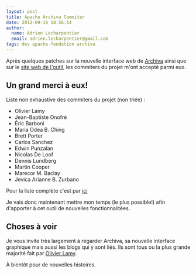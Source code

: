 ```yaml
---
layout: post
title: Apache Archiva Commiter
date: 2012-09-16 18:56:14
author:
  name: Adrien Lecharpentier
  email: adrien.lecharpentier@gmail.com
tags: dev apache-fondation archiva
---
```

Après quelques patches sur la nouvelle interface web de [Archiva][1] ainsi que sur le [site web de l'outil][2], les commiters du projet m'ont accepté parmi eux.

## Un grand merci à eux!

Liste non exhaustive des commiters du projet (non triée) :

 - Olivier Lamy
 - Jean-Baptiste Onofré
 - Éric Barboni
 - Maria Odea B. Ching
 - Brett Porter
 - Carlos Sanchez
 - Edwin Punzalan
 - Nicolas De Loof
 - Dennis Lundberg
 - Martin Cooper
 - Marecor M. Baclay
 - Jevica Arianne B. Zurbano

Pour la liste complète c'est par [ici][4]

Je vais donc maintenant mettre mon temps (le plus possible!) afin d'apporter à
cet outil de nouvelles fonctionnalitées.

## Choses à voir
Je vous invite très largement à regarder Archiva, sa nouvelle interface
graphique mais aussi les blogs qui y sont liés. Ils sont tous ou la plus grande
majorité fait par [Olivier Lamy][3].

À bientôt pour de nouvelles histoires.

[1]: https://t.co/Mjf7bsqX
[2]: http://archiva.apache.org
[3]: http://archiva.apache.org/team-list.html
[4]: http://olamy.blogspot.fr/
